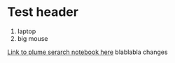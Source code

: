 # Test header

1. laptop
2. big mouse

[Link to plume serarch notebook here](Plume_Search.ipynb)
blablabla changes